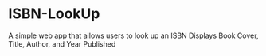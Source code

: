 # ISBN-LookUp
A simple web app that allows users to look up an ISBN
Displays Book Cover, Title, Author, and Year Published
